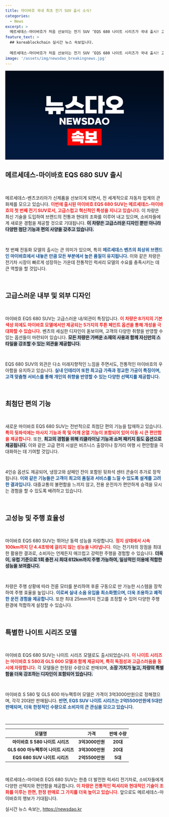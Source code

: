 ```yaml
---
title: 마이바흐 국내 최초 전기 SUV 출시 소식!
categories:
  - News
excerpt: >
  메르세데스-마이바흐가 처음 선보이는 전기 SUV ‘EQS 680 나이트 시리즈가 국내 출시! 고급스러운 디자인과 파격 옵션으로 단 5대만 판매, 가격은 2억5500만원. 럭셔리 전기차의 새로운 시대가 열린다!
feature_text: >
  ## koreablockchain 실시간 뉴스 속보입니다.

  메르세데스-마이바흐가 처음 선보이는 전기 SUV ‘EQS 680 나이트 시리즈가 국내 출시! 고급스러운 디자인과 파격 옵션으로 단 5대만 판매, 가격은 2억5500만원. 럭셔리 전기차의 새로운 시대가 열린다!
image: '/assets/img/newsdao_breakingnews.jpg'
---
```


<p><img src="/assets/img/newsdao_breakingnews.jpg" alt="koreablockchain 속보" /></p>

<h2 data-ke-size="size26">메르세데스-마이바흐 EQS 680 SUV 출시</h2>

<p data-ke-size="size16">&nbsp;</p>

<p>메르세데스-벤츠코리아가 신제품을 선보이게 되면서, 전 세계적으로 자동차 업계의 큰 화제를 모으고 있습니다. <b><span style="color: #ee2323;">이번에 출시된 마이바흐 EQS 680 SUV는 메르세데스-마이바흐의 첫 번째 전기 SUV로서, 고급스럽고 혁신적인 특성을 지니고 있습니다.</span></b> 이 차량은 최신 기술을 도입하여 브랜드의 전통과 현대의 조화를 이루어 내고 있으며, 소비자들에게 새로운 경험을 제공할 것으로 기대됩니다. <b><span style="background-color: #21538527;">이 차량은 고급스러운 디자인 뿐만 아니라 다양한 첨단 기능과 편의 사양을 갖추고 있습니다.</span></b></p>

<p data-ke-size="size16">&nbsp;</p>

<p>첫 번째 전동화 모델의 출시는 큰 의미가 있으며, 특히 <b><span style="color: #1a5490;">메르세데스 벤츠의 최상위 브랜드인 마이바흐에서 내놓은 만큼 모든 부분에서 높은 품질이 유지됩니다.</span></b> 이와 같은 차량은 전기차 시장이 빠르게 성장하는 가운데 전통적인 럭셔리 모델의 수요를 충족시키는 데 큰 역할을 할 것입니다.</p>

<p data-ke-size="size16">&nbsp;</p>

<h2 data-ke-size="size26">고급스러운 내부 및 외부 디자인</h2>

<p data-ke-size="size16">&nbsp;</p>

<p>마이바흐 EQS 680 SUV는 고급스러운 내/외관이 특징입니다. <b><span style="color: #ee2323;">이 차량은 8가지의 기본 색상 외에도 마이바흐 모델에서만 제공되는 5가지의 투톤 페인트 옵션을 통해 개성을 극대화할 수 있습니다.</span></b> 벤츠의 세심한 디자인이 돋보이며, 고객의 다양한 취향을 반영할 수 있는 옵션들이 마련되어 있습니다. <b><span style="background-color: #21538527;">모든 차량은 가벼운 소재의 사용과 함께 자신만의 스타일을 강조할 수 있는 외관을 제공합니다.</span></b></p>

<p data-ke-size="size16">&nbsp;</p>

<p>EQS 680 SUV의 외관은 다소 미래지향적인 느낌을 주면서도, 전통적인 마이바흐의 우아함을 유지하고 있습니다. <b><span style="color: #1a5490;">실내 인테리어 또한 최고급 가죽과 정교한 가공이 특징이며, 고객 맞춤형 서비스를 통해 개인의 취향을 반영할 수 있는 다양한 선택지를 제공합니다.</span></b></p>

<p data-ke-size="size16">&nbsp;</p>

<h2 data-ke-size="size26">최첨단 편의 기능</h2>

<p data-ke-size="size16">&nbsp;</p>

<p>새로운 마이바흐 EQS 680 SUV는 전반적으로 최첨단 편의 기능을 탑재하고 있습니다. <b><span style="color: #ee2323;">특히 뒷좌석에는 마사지 기능과 목 및 어깨 온열 기능이 포함되어 있어 이동 시 큰 편안함을 제공합니다.</span></b> 또한, <b><span style="background-color: #21538527;">최고의 경험을 위해 리클라이닝 기능과 쇼퍼 패키지 등도 옵션으로 제공됩니다.</span></b> 이와 같은 고급 편의 시설은 비즈니스 출장이나 장거리 여행 시 편안함을 극대화하는 데 기여할 것입니다.</p>

<p data-ke-size="size16">&nbsp;</p>

<p>4인승 옵션도 제공되어, 냉장고와 샴페인 잔이 포함된 뒷좌석 센터 콘솔이 추가로 장착됩니다. <b><span style="color: #1a5490;">이와 같은 기능들은 고객이 최고의 품질과 서비스를 느낄 수 있도록 설계를 고려한 결과입니다.</span></b> 대중교통의 불편함을 느끼지 않고, 전용 운전자가 편안하게 승객을 모시는 경험을 할 수 있도록 배려하고 있습니다.</p>

<p data-ke-size="size16">&nbsp;</p>

<h2 data-ke-size="size26">고성능 및 주행 효율성</h2>

<p data-ke-size="size16">&nbsp;</p>

<p>마이바흐 EQS 680 SUV는 뛰어난 동력 성능을 자랑합니다. <b><span style="color: #ee2323;">정지 상태에서 시속 100km까지 단 4.4초밖에 걸리지 않는 성능을 나타냅니다.</span></b> 이는 전기차의 장점을 최대한 활용한 결과로, 소비자는 언제든지 매끄럽고 강력한 주행을 경험할 수 있습니다. <b><span style="background-color: #21538527;">더욱이, 유럽 기준으로 1회 충전 시 최대 612km까지 주행 가능하여, 일상적인 이용에 적합한 성능을 보여줍니다.</span></b></p>

<p data-ke-size="size16">&nbsp;</p>

<p>차량은 주행 상황에 따라 전륜 모터를 분리하여 후륜 구동으로 만 가능한 시스템을 장착하여 주행 효율을 높입니다. <b><span style="color: #1a5490;">이로써 실내 소음 유입을 최소화했으며, 더욱 조용하고 쾌적한 운전 경험을 제공합니다.</span></b> 또한 최대 25mm까지 전고를 조정할 수 있어 다양한 주행 환경에 적합하게 설정할 수 있습니다.</p>

<p data-ke-size="size16">&nbsp;</p>

<h2 data-ke-size="size26">특별한 나이트 시리즈 모델</h2>

<p data-ke-size="size16">&nbsp;</p>

<p>마이바흐 EQS 680 SUV는 나이트 시리즈 모델로도 출시되었습니다. <b><span style="color: #ee2323;">이 나이트 시리즈는 마이바흐 S 580과 GLS 600 모델과 함께 제공되며, 특히 독점성과 고급스러움을 동시에 자랑합니다.</span></b> 각 모델들은 한정된 수량으로 판매되며, <b><span style="background-color: #21538527;">소장 가치가 높고, 차량의 특별함을 더욱 강조하는 디자인이 포함되어 있습니다.</span></b></p>

<p data-ke-size="size16">&nbsp;</p>

<p>마이바흐 S 580 및 GLS 600 마누팩투어 모델은 가격이 3억3000만원으로 정해졌으며, 각각 20대만 판매됩니다. <b><span style="color: #1a5490;">반면, EQS SUV 나이트 시리즈는 2억5500만원에 5대만 판매되며, 더욱 한정적인 수량으로 소비자의 큰 관심을 모으고 있습니다.</span></b></p>

<p data-ke-size="size16">&nbsp;</p>

<hr>

<table style="width: 100%; border-collapse: collapse;">
  <thead>
    <tr>
      <th style="text-align: center;"><b>모델명</b></th>
      <th style="text-align: center;"><b>가격</b></th>
      <th style="text-align: center;"><b>판매 수량</b></th>
    </tr>
  </thead>
  <tbody>
    <tr>
      <td style="text-align: center; height: 17px;"><b>마이바흐 S 580 나이트 시리즈</b></td>
      <td style="text-align: center; height: 17px;"><b>3억3000만원</b></td>
      <td style="text-align: center; height: 17px;"><b>20대</b></td>
    </tr>
    <tr>
      <td style="text-align: center; height: 17px;"><b>GLS 600 마누팩투어 나이트 시리즈</b></td>
      <td style="text-align: center; height: 17px;"><b>3억3000만원</b></td>
      <td style="text-align: center; height: 17px;"><b>20대</b></td>
    </tr>
    <tr>
      <td style="text-align: center; height: 17px;"><b>EQS 680 SUV 나이트 시리즈</b></td>
      <td style="text-align: center; height: 17px;"><b>2억5500만원</b></td>
      <td style="text-align: center; height: 17px;"><b>5대</b></td>
    </tr>
  </tbody>
</table>

<p data-ke-size="size16">&nbsp;</p>

<p>메르세데스-마이바흐 EQS 680 SUV는 한층 더 발전한 럭셔리 전기차로, 소비자들에게 다양한 선택지와 편안함을 제공합니다. <b><span style="color: #ee2323;">이 차량은 전통적인 럭셔리와 현대적인 기술이 조화를 이루는 한편, 한정 판매로 그 가치를 더욱 높이고 있습니다.</span></b> 앞으로도 메르세데스-마이바흐의 행보가 기대됩니다.</p>
실시간 뉴스 속보는, <a href="https://newsdao.kr" rel="dofollow">https://newsdao.kr</a>


